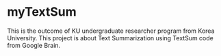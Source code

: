 # myTextSum
This is the outcome of KU undergraduate researcher program from Korea University. This project is about Text Summarization using TextSum code from Google Brain.
